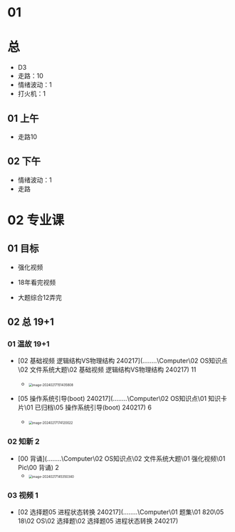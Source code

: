 # 01 



# 总

* D3
* 走路：10
* 情绪波动：1
* 打火机：1



## 01 上午 

* 走路10

## 02 下午

* 情绪波动：1
* 走路



# 02 专业课



## 01 目标

* 强化视频

* 18年看完视频

* 大题综合12弄完

  



## 02 总 19+1



### 01 温故 19+1

*  [02 基础视频 逻辑结构VS物理结构 240217](..\..\..\..\Computer\02 OS知识点\02 文件系统大题\02 基础视频 逻辑结构VS物理结构 240217) 11
   *  <img src="https://cvp.oss-cn-shanghai.aliyuncs.com/picgo/202402171514878.png" alt="image-20240217151435808" style="zoom:50%;" />

*  [05 操作系统引导(boot) 240217](..\..\..\..\Computer\02 OS知识点\01 知识卡片\01 已归档\05 操作系统引导(boot) 240217)  6
   *  <img src="https://cvp.oss-cn-shanghai.aliyuncs.com/picgo/202402171741154.png" alt="image-20240217174120022" style="zoom:50%;" />




### 02 知新 2

* [00 背诵](..\..\..\..\Computer\02 OS知识点\02 文件系统大题\01 强化视频\01 Pic\00 背诵) 2
  * <img src="https://cvp.oss-cn-shanghai.aliyuncs.com/picgo/202402171453400.png" alt="image-20240217145350340" style="zoom:50%;" />




### 03 视频 1

*  [02 选择题05 进程状态转换 240217](..\..\..\..\Computer\01 题集\01 820\05 18\02 OS\02 选择题\02 选择题05 进程状态转换 240217)  





